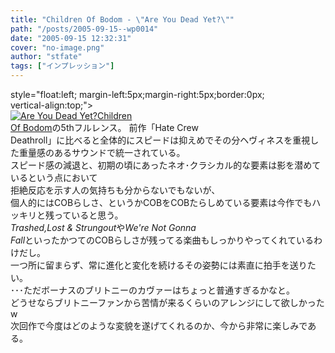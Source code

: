 ```yaml
---
title: "Children Of Bodom - \"Are You Dead Yet?\""
path: "/posts/2005-09-15--wp0014"
date: "2005-09-15 12:32:31"
cover: "no-image.png"
author: "stfate"
tags: ["インプレッション"]
---
```


<style type="text/css">
<!--
p {white-space: pre-wrap};
-->
</style>

style="float:left; margin-left:5px;margin-right:5px;border:0px; vertical-align:top;">
<a href="http://www.amazon.co.jp/exec/obidos/ASIN/B000AA7ECW/invisibleair-22" target="_blank"><img src="http://images-jp.amazon.com/images/P/B000AA7ECW.09.MZZZZZZZ.jpg" alt="Are You Dead Yet?"  /></a><a href="http://www.cobhc.com/" target="_blank">Children Of Bodom</a>の5thフルレンス。
前作「Hate Crew Deathroll」に比べると全体的にスピードは抑えめでその分ヘヴィネスを重視した重量感のあるサウンドで統一されている。
スピード感の減退と、初期の頃にあったネオ･クラシカル的な要素は影を潜めているという点において
拒絶反応を示す人の気持ちも分からないでもないが、
個人的にはCOBらしさ、というかCOBをCOBたらしめている要素は今作でもハッキリと残っていると思う。
<em>Trashed,Lost & Strungout</em>や<em>We're Not Gonna Fall</em>といったかつてのCOBらしさが残ってる楽曲もしっかりやってくれているわけだし。
一つ所に留まらず、常に進化と変化を続けるその姿勢には素直に拍手を送りたい。
･･･ただボーナスのブリトニーのカヴァーはちょっと普通すぎるかなと。
どうせならブリトニーファンから苦情が来るくらいのアレンジにして欲しかったw
次回作で今度はどのような変貌を遂げてくれるのか、今から非常に楽しみである。

